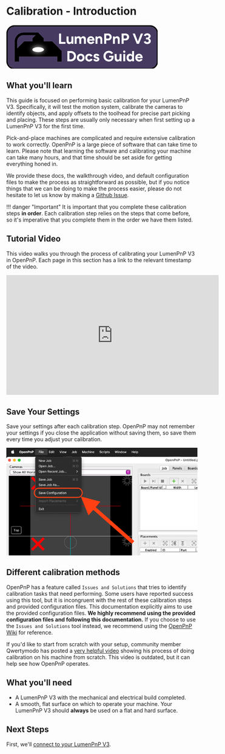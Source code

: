 # Calibration - Introduction

![](img/lumenpnp-v3-docs-logo-small.png)

## What you'll learn

This guide is focused on performing basic calibration for your LumenPnP V3. Specifically, it will test the motion system, calibrate the cameras to identify objects, and apply offsets to the toolhead for precise part picking and placing. These steps are usually only necessary when first setting up a LumenPnP V3 for the first time.

Pick-and-place machines are complicated and require extensive calibration to work correctly. OpenPnP is a large piece of software that can take time to learn. Please note that learning the software and calibrating your machine can take many hours, and that time should be set aside for getting everything honed in.

We provide these docs, the walkthrough video, and default configuration files to make the process as straightforward as possible, but if you notice things that we can be doing to make the process easier, please do not hesitate to let us know by making a [Github Issue](https://github.com/opulo-inc/docs/issues).

!!! danger "Important"
    It is important that you complete these calibration steps **in order**. Each calibration step relies on the steps that come before, so it's imperative that you complete them in the order we have them listed.

## Tutorial Video

This video walks you through the process of calibrating your LumenPnP V3 in OpenPnP. Each page in this section has a link to the relevant timestamp of the video.

<!-- markdownlint-disable MD033 -->
<div class="video-wrapper">
<iframe width="560" height="315" src="https://www.youtube.com/embed/h3mtEQfGMlM" title="YouTube video player" frameborder="0" allow="accelerometer; autoplay; clipboard-write; encrypted-media; gyroscope; picture-in-picture" allowfullscreen></iframe>
</div>

## Save Your Settings

Save your settings after each calibration step. OpenPnP may not remember your settings if you close the application without saving them, so save them every time you adjust your calibration.

![](img/save.webp)

## Different calibration methods

OpenPnP has a feature called `Issues and Solutions` that tries to identify calibration tasks that need performing. Some users have reported success using this tool, but it is incongruent with the rest of these calibration steps and provided configuration files. This documentation explicitly aims to use the provided configuration files. **We highly recommend using the provided configuration files and following this documentation.** If you choose to use the `Issues and Solutions` tool instead, we recommend using the [OpenPnP Wiki](https://github.com/openpnp/openpnp/wiki) for reference.

If you'd like to start from scratch with your setup, community member Qwertymodo has posted a [very helpful video](https://www.youtube.com/watch?v=vuFalyzcCZA) showing his process of doing calibration on his machine from scratch. This video is outdated, but it can help see how OpenPnP operates.

## **What you'll need**

- A LumenPnP V3 with the mechanical and electrical build completed.
- A smooth, flat surface on which to operate your machine. Your LumenPnP V3 should **always** be used on a flat and hard surface.

## **Next Steps**

First, we'll [connect to your LumenPnP V3](../calibration/2-connect-to-machine/index.md).

